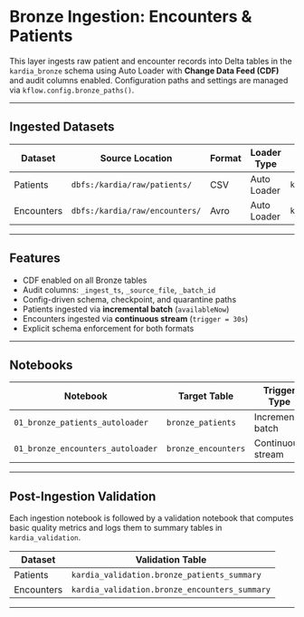 # Bronze Ingestion: Encounters & Patients

This layer ingests raw patient and encounter records into Delta tables in the `kardia_bronze` schema using Auto Loader with **Change Data Feed (CDF)** and audit columns enabled. Configuration paths and settings are managed via `kflow.config.bronze_paths()`.

---

## Ingested Datasets

| Dataset    | Source Location                    | Format | Loader Type     | Bronze Table                      |
|------------|-------------------------------------|--------|------------------|-----------------------------------|
| Patients   | `dbfs:/kardia/raw/patients/`       | CSV    | Auto Loader      | `kardia_bronze.bronze_patients`   |
| Encounters | `dbfs:/kardia/raw/encounters/`     | Avro   | Auto Loader      | `kardia_bronze.bronze_encounters` |

---

## Features

- CDF enabled on all Bronze tables  
- Audit columns: `_ingest_ts`, `_source_file`, `_batch_id`  
- Config-driven schema, checkpoint, and quarantine paths  
- Patients ingested via **incremental batch** (`availableNow`)  
- Encounters ingested via **continuous stream** (`trigger = 30s`)  
- Explicit schema enforcement for both formats

---

## Notebooks

| Notebook                          | Target Table                      | Trigger Type     |
|----------------------------------|-----------------------------------|------------------|
| `01_bronze_patients_autoloader`  | `bronze_patients`                 | Incremental batch |
| `01_bronze_encounters_autoloader`| `bronze_encounters`               | Continuous stream |

---

## Post-Ingestion Validation

Each ingestion notebook is followed by a validation notebook that computes basic quality metrics and logs them to summary tables in `kardia_validation`.

| Dataset    | Validation Table                            |
|------------|----------------------------------------------|
| Patients   | `kardia_validation.bronze_patients_summary`  |
| Encounters | `kardia_validation.bronze_encounters_summary` |

---